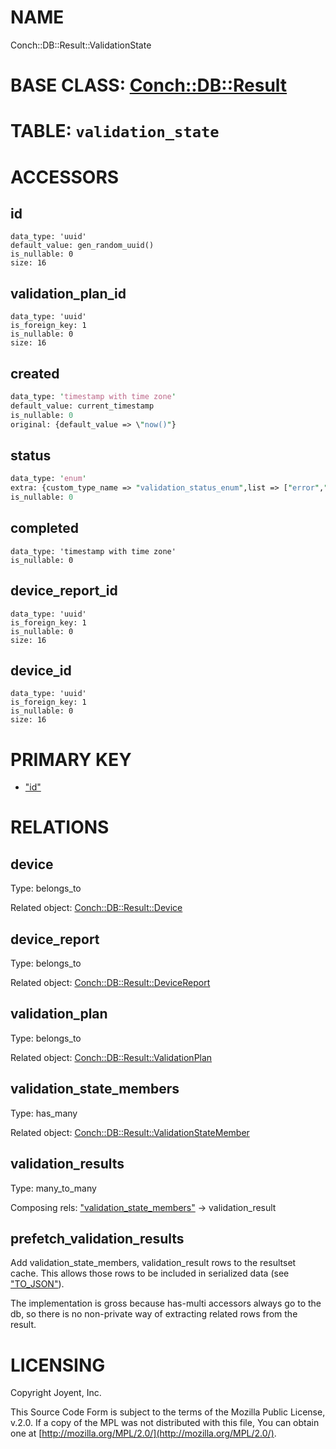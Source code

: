 # NAME

Conch::DB::Result::ValidationState

# BASE CLASS: [Conch::DB::Result](../modules/Conch::DB::Result)

# TABLE: `validation_state`

# ACCESSORS

## id

```
data_type: 'uuid'
default_value: gen_random_uuid()
is_nullable: 0
size: 16
```

## validation\_plan\_id

```
data_type: 'uuid'
is_foreign_key: 1
is_nullable: 0
size: 16
```

## created

```perl
data_type: 'timestamp with time zone'
default_value: current_timestamp
is_nullable: 0
original: {default_value => \"now()"}
```

## status

```perl
data_type: 'enum'
extra: {custom_type_name => "validation_status_enum",list => ["error","fail","pass"]}
is_nullable: 0
```

## completed

```
data_type: 'timestamp with time zone'
is_nullable: 0
```

## device\_report\_id

```
data_type: 'uuid'
is_foreign_key: 1
is_nullable: 0
size: 16
```

## device\_id

```
data_type: 'uuid'
is_foreign_key: 1
is_nullable: 0
size: 16
```

# PRIMARY KEY

- ["id"](#id)

# RELATIONS

## device

Type: belongs\_to

Related object: [Conch::DB::Result::Device](../modules/Conch::DB::Result::Device)

## device\_report

Type: belongs\_to

Related object: [Conch::DB::Result::DeviceReport](../modules/Conch::DB::Result::DeviceReport)

## validation\_plan

Type: belongs\_to

Related object: [Conch::DB::Result::ValidationPlan](../modules/Conch::DB::Result::ValidationPlan)

## validation\_state\_members

Type: has\_many

Related object: [Conch::DB::Result::ValidationStateMember](../modules/Conch::DB::Result::ValidationStateMember)

## validation\_results

Type: many\_to\_many

Composing rels: ["validation\_state\_members"](#validation_state_members) -> validation\_result

## prefetch\_validation\_results

Add validation\_state\_members, validation\_result rows to the resultset cache. This allows those
rows to be included in serialized data (see ["TO\_JSON"](#to_json)).

The implementation is gross because has-multi accessors always go to the db, so there is no
non-private way of extracting related rows from the result.

# LICENSING

Copyright Joyent, Inc.

This Source Code Form is subject to the terms of the Mozilla Public License,
v.2.0. If a copy of the MPL was not distributed with this file, You can obtain
one at [http://mozilla.org/MPL/2.0/](http://mozilla.org/MPL/2.0/).
